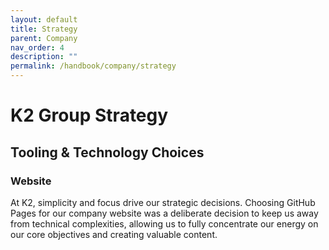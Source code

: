 ```yaml
---
layout: default
title: Strategy
parent: Company
nav_order: 4
description: ""
permalink: /handbook/company/strategy
---
```


# K2 Group Strategy

## Tooling & Technology Choices

### Website
At K2, simplicity and focus drive our strategic decisions. Choosing GitHub Pages for our company website was a deliberate decision to keep us away from technical complexities, allowing us to fully concentrate our energy on our core objectives and creating valuable content.







